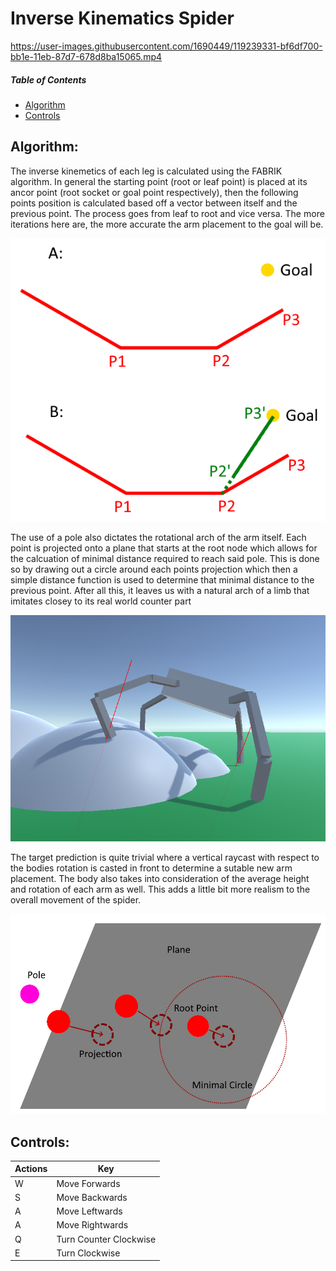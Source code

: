 

# Inverse Kinematics Spider
 
 https://user-images.githubusercontent.com/1690449/119239331-bf6df700-bb1e-11eb-87d7-678d8ba15065.mp4

##### Table of Contents  
* [Algorithm](#algorithm)
* [Controls](#controls)


## Algorithm:

The inverse kinemetics of each leg is calculated using the FABRIK algorithm. In general the starting point (root or leaf point) is placed
at its ancor point (root socket or goal point respectively), then the following points position is calculated based off a vector between itself and 
the previous point. The process goes from leaf to root and vice versa. The more iterations here are, the more accurate the arm placement to the
goal will be.

<p align="center">
 <img src="https://raw.githubusercontent.com/liviusgrosu/Fabrik-Inverse-Kinematics-Spider/main/Pictures/diagram_1.png">
</p>
The use of a pole also dictates the rotational arch of the arm itself. Each point is projected onto a plane that starts at the root node which
allows for the calcuation of minimal distance required to reach said pole. This is done so by drawing out a circle around each points projection
which then a simple distance function is used to determine that minimal distance to the previous point. After all this, it leaves us with a natural
arch of a limb that imitates closey to its real world counter part

<p align="center">
 <img src="https://raw.githubusercontent.com/liviusgrosu/Fabrik-Inverse-Kinematics-Spider/main/Pictures/diagram_2.png">
</p>

The target prediction is quite trivial where a vertical raycast with respect to the bodies rotation is casted in front to determine a sutable new
arm placement. The body also takes into consideration of the average height and rotation of each arm as well. This adds a little bit more realism to the overall
movement of the spider.

<p align="center">
 <img src="https://raw.githubusercontent.com/liviusgrosu/Fabrik-Inverse-Kinematics-Spider/main/Pictures/diagram_3.png">
</p>

## Controls:

| Actions            | Key                                                               |
| ------------------ | ----------------------------------------------------------------- |
| W                  | Move Forwards                                                     |
| S                  | Move Backwards                                                    |
| A                  | Move Leftwards                                                    |
| A                  | Move Rightwards                                                   |
| Q                  | Turn Counter Clockwise                                            |
| E                  | Turn Clockwise                                                    |
